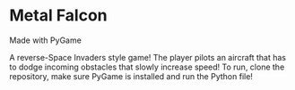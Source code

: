# Metal Falcon

Made with PyGame

A reverse-Space Invaders style game! The player pilots an aircraft that has to dodge incoming obstacles that slowly increase speed! To run, clone the repository, make sure PyGame is installed and run the Python file!
